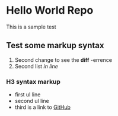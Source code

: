 # Hello World Repo
This is a sample test

## Test some markup syntax
1. Second change to see the **diff** -errence
1. Second list *in line*

### H3 syntax markup
* first ul line
* second ul line
* third is a link to [GitHub](http://github.com)

